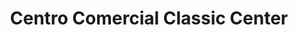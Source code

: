 ---
title: "Centro Comercial Classic Center"
url: /lecheria/centro-comercial-classic-center/
shop: Einkaufszentrum
---